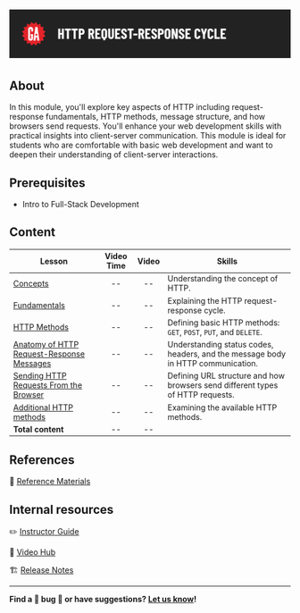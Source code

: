 # ![HTTP Request-Response Cycle](./assets/hero.png)

## About

In this module, you'll explore key aspects of HTTP including request-response fundamentals, HTTP methods, message structure, and how browsers send requests. You'll enhance your web development skills with practical insights into client-server communication. This module is ideal for students who are comfortable with basic web development and want to deepen their understanding of client-server interactions.

## Prerequisites

- Intro to Full-Stack Development

## Content

| Lesson | Video Time | Video | Skills |
| ------ |:----------:|:-----:| ------ |
| [Concepts](./concepts/README.md)                                                                   | -- | -- | Understanding the concept of HTTP.                                               |
| [Fundamentals](./fundamentals/README.md)                                                           | -- | -- | Explaining the HTTP request-response cycle.                                      |
| [HTTP Methods](./http-methods/README.md)                                                           | -- | -- | Defining basic HTTP methods: `GET`, `POST`, `PUT`, and `DELETE`.                 |
| [Anatomy of HTTP Request-Response Messages](./anatomy-of-http-request-response-messages/README.md) | -- | -- | Understanding status codes, headers, and the message body in HTTP communication. |
| [Sending HTTP Requests From the Browser](./sending-http-requests-from-the-browser/README.md)       | -- | -- | Defining URL structure and how browsers send different types of HTTP requests.   |
| [Additional HTTP methods](./additional-http-methods/README.md)                                     | -- | -- | Examining the available HTTP methods.                                            |
| **Total content**                                                                                  | -- | -- |                                                                                  |

## References

📖 [Reference Materials](./references/README.md)

## Internal resources

✏️ [Instructor Guide](./internal-resources/instructor-guide.md)

🎥 [Video Hub](./internal-resources/video-hub.md)

🏗️ [Release Notes](./internal-resources/release-notes.md)

---

**Find a 👾 bug 👾 or have suggestions? [Let us know](https://git.generalassemb.ly/modular-curriculum-all-courses/universal-resources-internal/blob/main/module-feedback.md)!**
